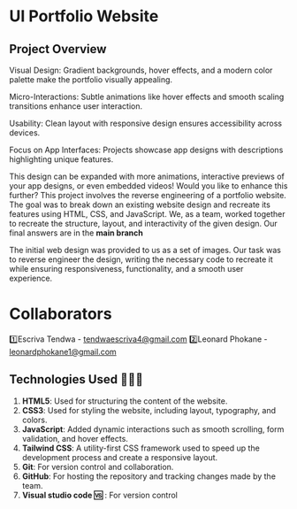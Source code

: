 # UI Portfolio Website

## Project Overview
Visual Design: Gradient backgrounds, hover effects, and a modern color palette make the portfolio visually appealing.

Micro-Interactions: Subtle animations like hover effects and smooth scaling transitions enhance user interaction.

Usability: Clean layout with responsive design ensures accessibility across devices.

Focus on App Interfaces: Projects showcase app designs with descriptions highlighting unique features.

This design can be expanded with more animations, interactive previews of your app designs, or even embedded videos! Would you like to enhance this further?
This project involves the reverse engineering of a portfolio website. The goal was to break down an existing website design and recreate its features using HTML, CSS, and JavaScript. We, as a team, worked together to recreate the structure, layout, and interactivity of the given design. Our final answers are in the **main branch**


The initial web design was provided to us as a set of images. Our task was to reverse engineer the design, writing the necessary code to recreate it while ensuring responsiveness, functionality, and a smooth user experience.

# Collaborators
1️⃣Escriva Tendwa - tendwaescriva4@gmail.com
2️⃣Leonard Phokane - leonardphokane1@gmail.com


## Technologies Used 👨🏾‍💻
1)	**HTML5**: Used for structuring the content of the website.
2)	**CSS3**: Used for styling the website, including layout, typography, and colors.
3)	**JavaScript**: Added dynamic interactions such as smooth scrolling, form validation, and hover effects.
4)	**Tailwind CSS**: A utility-first CSS framework used to speed up the development process and create a responsive layout.
5)	**Git**: For version control and collaboration.
6)	**GitHub**: For hosting the repository and tracking changes made by the team.
7)	**Visual studio code 🆚** : For version control


